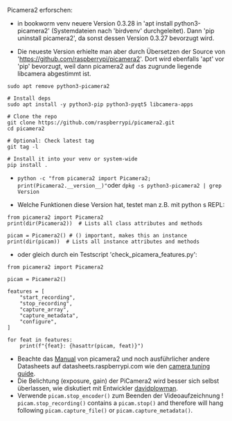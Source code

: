 <!--keywords[picamera2]-->

Picamera2 erforschen:

- in bookworm venv neuere Version 0.3.28 in 'apt install python3-picamera2' (Systemdateien nach 'birdvenv' durchgeleitet). Dann 'pip uninstall picamera2', da sonst dessen Version 0.3.27 bevorzugt wird. 

- Die neueste Version erhielte man aber durch Übersetzen der Source von 'https://github.com/raspberrypi/picamera2'. Dort wird ebenfalls 'apt' vor 'pip' bevorzugt, weil dann picamera2 auf das zugrunde liegende libcamera abgestimmt ist.

~~~
sudo apt remove python3-picamera2

# Install deps
sudo apt install -y python3-pip python3-pyqt5 libcamera-apps

# Clone the repo
git clone https://github.com/raspberrypi/picamera2.git
cd picamera2

# Optional: Check latest tag
git tag -l

# Install it into your venv or system-wide
pip install .
~~~

- `python -c "from picamera2 import Picamera2; print(Picamera2.__version__)"`oder `dpkg -s python3-picamera2 | grep Version`

- Welche Funktionen diese Version hat, testet man z.B. mit python s REPL:

~~~
from picamera2 import Picamera2
print(dir(Picamera2))  # Lists all class attributes and methods

picam = Picamera2() # () important, makes this an instance
print(dir(picam))  # Lists all instance attributes and methods
~~~

- oder gleich durch ein Testscript 'check_picamera_features.py':
~~~
from picamera2 import Picamera2

picam = Picamera2()

features = [
    "start_recording",
    "stop_recording",
    "capture_array",
    "capture_metadata",
    "configure",
]

for feat in features:
    print(f"{feat}: {hasattr(picam, feat)}")
~~~
- Beachte das [Manual](https://datasheets.raspberrypi.com/camera/picamera2-manual.pdf) von picamera2 und noch ausführlicher andere Datasheets auf datasheets.raspberrypi.com wie den [camera tuning guide](https://datasheets.raspberrypi.com/camera/raspberry-pi-camera-guide.pdf).
- Die Belichtung (exposure, gain) der PiCamera2 wird besser sich selbst überlassen, wie diskutiert mit Entwickler [davidplowman](https://github.com/raspberrypi/picamera2/issues/1305).
- Verwende `picam.stop_encoder()` zum Beenden der Videoaufzeichnung ! `picam.stop_recording()` contains a `picam.stop()` and therefore will hang following `picam.capture_file()` or `picam.capture_metadata()`.